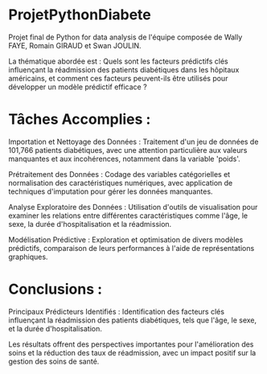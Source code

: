 # ProjetPythonDiabete

Projet final de Python for data analysis de l'équipe composée de Wally FAYE, Romain GIRAUD et Swan JOULIN.

La thématique abordée est : Quels sont les facteurs prédictifs clés influençant la réadmission des patients diabétiques dans les hôpitaux américains, et comment ces facteurs peuvent-ils être utilisés pour développer un modèle prédictif efficace ?

# Tâches Accomplies :

Importation et Nettoyage des Données :
Traitement d'un jeu de données de 101,766 patients diabétiques, avec une attention particulière aux valeurs manquantes et aux incohérences, notamment dans la variable 'poids'.

Prétraitement des Données :
Codage des variables catégorielles et normalisation des caractéristiques numériques, avec application de techniques d'imputation pour gérer les données manquantes.

Analyse Exploratoire des Données :
Utilisation d'outils de visualisation pour examiner les relations entre différentes caractéristiques comme l'âge, le sexe, la durée d'hospitalisation et la réadmission.

Modélisation Prédictive :
Exploration et optimisation de divers modèles prédictifs, comparaison de leurs performances à l'aide de représentations graphiques.

# Conclusions :

Principaux Prédicteurs Identifiés :
Identification des facteurs clés influençant la réadmission des patients diabétiques, tels que l'âge, le sexe, et la durée d'hospitalisation.

Les résultats offrent des perspectives importantes pour l'amélioration des soins et la réduction des taux de réadmission, avec un impact positif sur la gestion des soins de santé.
